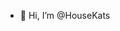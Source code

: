 - 👋 Hi, I’m @HouseKats
<!---
HouseKats/HouseKats is a ✨ special ✨ repository because its `README.md` (this file) appears on your GitHub profile.
You can click the Preview link to take a look at your changes.
--->
